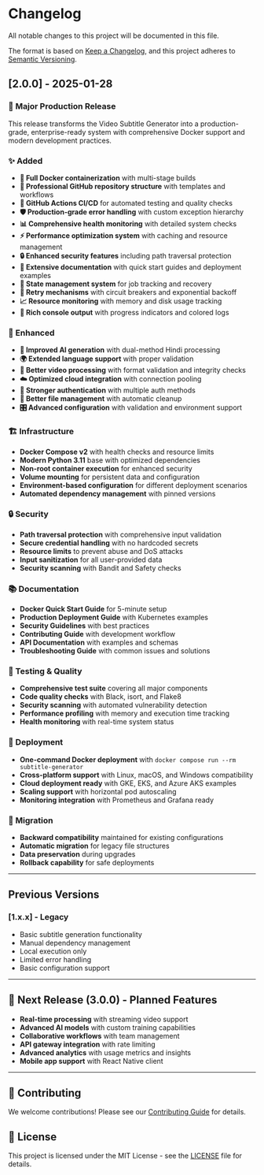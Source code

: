 # Changelog

All notable changes to this project will be documented in this file.

The format is based on [Keep a Changelog](https://keepachangelog.com/en/1.0.0/),
and this project adheres to [Semantic Versioning](https://semver.org/spec/v2.0.0.html).

## [2.0.0] - 2025-01-28

### 🎉 Major Production Release

This release transforms the Video Subtitle Generator into a production-grade, enterprise-ready system with comprehensive Docker support and modern development practices.

### ✨ Added
- **🐳 Full Docker containerization** with multi-stage builds
- **📁 Professional GitHub repository structure** with templates and workflows
- **🔧 GitHub Actions CI/CD** for automated testing and quality checks
- **🛡️ Production-grade error handling** with custom exception hierarchy
- **📊 Comprehensive health monitoring** with detailed system checks
- **⚡ Performance optimization system** with caching and resource management
- **🔒 Enhanced security features** including path traversal protection
- **📝 Extensive documentation** with quick start guides and deployment examples
- **🎯 State management system** for job tracking and recovery
- **🔄 Retry mechanisms** with circuit breakers and exponential backoff
- **📈 Resource monitoring** with memory and disk usage tracking
- **🎨 Rich console output** with progress indicators and colored logs

### 🔧 Enhanced
- **🤖 Improved AI generation** with dual-method Hindi processing
- **🌍 Extended language support** with proper validation
- **📱 Better video processing** with format validation and integrity checks
- **☁️ Optimized cloud integration** with connection pooling
- **🔐 Stronger authentication** with multiple auth methods
- **📁 Better file management** with automatic cleanup
- **🎛️ Advanced configuration** with validation and environment support

### 🏗️ Infrastructure
- **Docker Compose v2** with health checks and resource limits
- **Modern Python 3.11** base with optimized dependencies
- **Non-root container execution** for enhanced security
- **Volume mounting** for persistent data and configuration
- **Environment-based configuration** for different deployment scenarios
- **Automated dependency management** with pinned versions

### 🔒 Security
- **Path traversal protection** with comprehensive input validation
- **Secure credential handling** with no hardcoded secrets
- **Resource limits** to prevent abuse and DoS attacks
- **Input sanitization** for all user-provided data
- **Security scanning** with Bandit and Safety checks

### 📚 Documentation
- **Docker Quick Start Guide** for 5-minute setup
- **Production Deployment Guide** with Kubernetes examples
- **Security Guidelines** with best practices
- **Contributing Guide** with development workflow
- **API Documentation** with examples and schemas
- **Troubleshooting Guide** with common issues and solutions

### 🧪 Testing & Quality
- **Comprehensive test suite** covering all major components
- **Code quality checks** with Black, isort, and Flake8
- **Security scanning** with automated vulnerability detection
- **Performance profiling** with memory and execution time tracking
- **Health monitoring** with real-time system status

### 🚀 Deployment
- **One-command Docker deployment** with `docker compose run --rm subtitle-generator`
- **Cross-platform support** with Linux, macOS, and Windows compatibility
- **Cloud deployment ready** with GKE, EKS, and Azure AKS examples
- **Scaling support** with horizontal pod autoscaling
- **Monitoring integration** with Prometheus and Grafana ready

### 🔄 Migration
- **Backward compatibility** maintained for existing configurations
- **Automatic migration** for legacy file structures
- **Data preservation** during upgrades
- **Rollback capability** for safe deployments

---

## Previous Versions

### [1.x.x] - Legacy
- Basic subtitle generation functionality
- Manual dependency management
- Local execution only
- Limited error handling
- Basic configuration support

---

## 🎯 Next Release (3.0.0) - Planned Features
- **Real-time processing** with streaming video support
- **Advanced AI models** with custom training capabilities
- **Collaborative workflows** with team management
- **API gateway integration** with rate limiting
- **Advanced analytics** with usage metrics and insights
- **Mobile app support** with React Native client

---

## 🤝 Contributing

We welcome contributions! Please see our [Contributing Guide](CONTRIBUTING.md) for details.

## 📄 License

This project is licensed under the MIT License - see the [LICENSE](LICENSE) file for details.